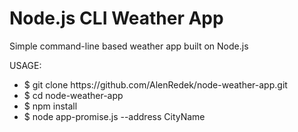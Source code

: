 # Node.js CLI Weather App
Simple command-line based weather app built on Node.js

USAGE:
<ul>
<li>$ git clone https://github.com/AlenRedek/node-weather-app.git</li>
<li>$ cd node-weather-app</li>
<li>$ npm install</li>
<li>$ node app-promise.js --address CityName</li>
</ul>
